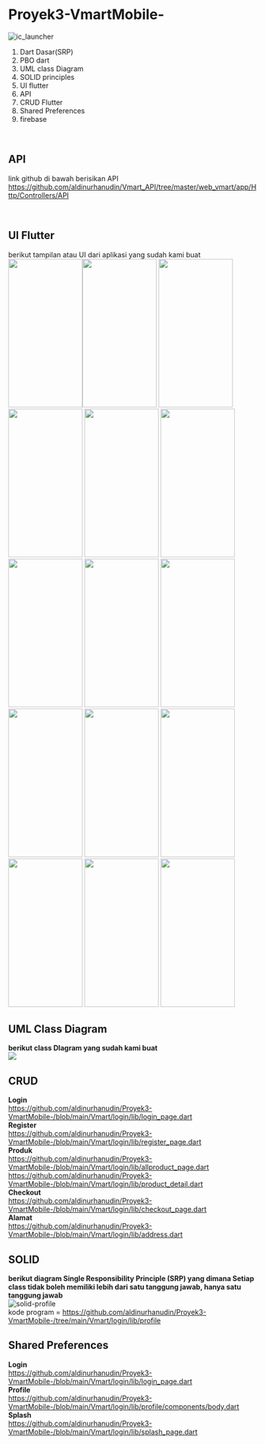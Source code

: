 # Proyek3-VmartMobile-
![ic_launcher](https://user-images.githubusercontent.com/79299597/173383853-404d69b0-1fbd-43f5-a0ff-e001991d294d.png)


<ol>
  <li>Dart Dasar(SRP)</li>
  <li>PBO dart</li>
  <li>UML class Diagram</li>
  <li>SOLID principles</li>
  <li>UI flutter</li>
  <li>API</li>
  <li>CRUD Flutter</li>
  <li>Shared Preferences</li>
  <li>firebase</li>
</ol>
<br>

## API
link github di bawah berisikan API
<br>
https://github.com/aldinurhanudin/Vmart_API/tree/master/web_vmart/app/Http/Controllers/API


<br>






## UI Flutter
berikut tampilan atau UI dari aplikasi yang sudah kami buat
<img src="https://github.com/aldinurhanudin/Proyek3-VmartMobile-/blob/main/Vmart/login/assets/splashpage.png" height="300" width="150"><img src="https://github.com/aldinurhanudin/Proyek3-VmartMobile-/blob/main/Vmart/login/assets/getstarted.jpg" height="300" width="150">
<img src="https://github.com/aldinurhanudin/Proyek3-VmartMobile-/blob/main/Vmart/login/assets/login.jpg" height="300" width="150">
<img src="https://github.com/aldinurhanudin/Proyek3-VmartMobile-/blob/main/Vmart/login/assets/register.jpg" height="300" width="150">
<img src="https://github.com/aldinurhanudin/Proyek3-VmartMobile-/blob/main/Vmart/login/assets/favorite.jpg" height="300" width="150">
<img src="https://github.com/aldinurhanudin/Proyek3-VmartMobile-/blob/main/Vmart/login/assets/home.jpg" height="300" width="150">
<img src="https://github.com/aldinurhanudin/Proyek3-VmartMobile-/blob/main/Vmart/login/assets/allproduk.jpg" height="300" width="150">
<img src="https://github.com/aldinurhanudin/Proyek3-VmartMobile-/blob/main/Vmart/login/assets/detailproduk.jpg" height="300" width="150">
<img src="https://github.com/aldinurhanudin/Proyek3-VmartMobile-/blob/main/Vmart/login/assets/keranjang.jpg" height="300" width="150">
<img src="https://github.com/aldinurhanudin/Proyek3-VmartMobile-/blob/main/Vmart/login/assets/checkout.jpg" height="300" width="150">
<img src="https://github.com/aldinurhanudin/Proyek3-VmartMobile-/blob/main/Vmart/login/assets/alert.png" height="300" width="150">
<img src="https://github.com/aldinurhanudin/Proyek3-VmartMobile-/blob/main/Vmart/login/assets/profile.jpg" height="300" width="150">
<img src="https://github.com/aldinurhanudin/Proyek3-VmartMobile-/blob/main/Vmart/login/assets/bantuan.jpeg" height="300" width="150">
<img src="https://github.com/aldinurhanudin/Proyek3-VmartMobile-/blob/main/Vmart/login/assets/alamat.jpeg" height="300" width="150">
<img src="https://github.com/aldinurhanudin/Proyek3-VmartMobile-/blob/main/Vmart/login/assets/firebase notif.png" height="300" width="150">
<br>


## UML Class Diagram 

<b>berikut class DIagram yang sudah kami buat</b>
<br>
<img src="https://github.com/aldinurhanudin/Proyek3-VmartMobile-/blob/main/Vmart/login/assets/diagram.jpg" >
<br>
## CRUD
<b>Login</b><br>
https://github.com/aldinurhanudin/Proyek3-VmartMobile-/blob/main/Vmart/login/lib/login_page.dart
<br>
<b>Register</b><br>
https://github.com/aldinurhanudin/Proyek3-VmartMobile-/blob/main/Vmart/login/lib/register_page.dart
<br>
<b>Produk</b>
<br>
https://github.com/aldinurhanudin/Proyek3-VmartMobile-/blob/main/Vmart/login/lib/allproduct_page.dart
<br>
https://github.com/aldinurhanudin/Proyek3-VmartMobile-/blob/main/Vmart/login/lib/product_detail.dart
<br>
<b>Checkout</b><br>
https://github.com/aldinurhanudin/Proyek3-VmartMobile-/blob/main/Vmart/login/lib/checkout_page.dart
<br>
<b>Alamat</b><br>
https://github.com/aldinurhanudin/Proyek3-VmartMobile-/blob/main/Vmart/login/lib/address.dart
<br>

## SOLID
<b>berikut diagram <b>Single Responsibility Principle (SRP)</b> yang dimana Setiap class tidak boleh memiliki lebih dari satu tanggung jawab, hanya satu tanggung jawab</b><br>
![solid-profile](https://user-images.githubusercontent.com/79299597/174068520-f1e6a2c8-6667-4574-8b22-b3db45b0b9ab.jpg)
<br>
kode program = https://github.com/aldinurhanudin/Proyek3-VmartMobile-/tree/main/Vmart/login/lib/profile
## Shared Preferences
<b>Login</b><br>
https://github.com/aldinurhanudin/Proyek3-VmartMobile-/blob/main/Vmart/login/lib/login_page.dart
<br>
<b>Profile</b><br>
https://github.com/aldinurhanudin/Proyek3-VmartMobile-/blob/main/Vmart/login/lib/profile/components/body.dart
<br>
<b>Splash</b><br>
https://github.com/aldinurhanudin/Proyek3-VmartMobile-/blob/main/Vmart/login/lib/splash_page.dart
<br>
